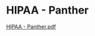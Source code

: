 # HIPAA - Panther

[HIPAA - Panther.pdf](HIPAA%20-%20Panther%20f957ccc559cc48bebcf9552181087ffc/HIPAA_-_Panther.pdf)